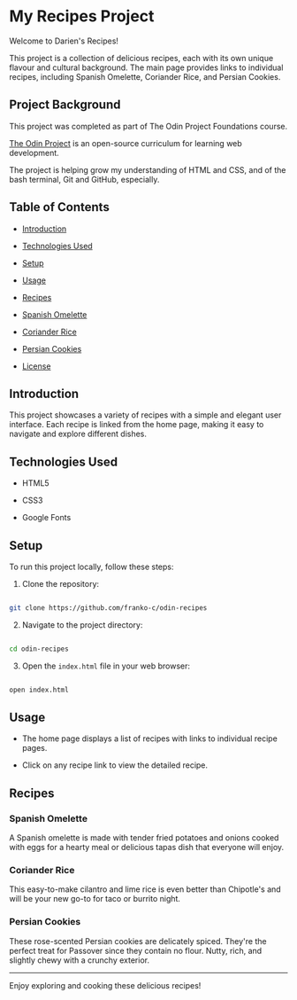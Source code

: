 # My Recipes Project

  

Welcome to Darien's Recipes! 

This project is a collection of delicious recipes, each with its own unique flavour and cultural background. The main page provides links to individual recipes, including Spanish Omelette, Coriander Rice, and Persian Cookies.

## Project Background

  

This project was completed as part of The Odin Project Foundations course. 

[The Odin Project](https://www.theodinproject.com/) is an open-source curriculum for learning web development. 

The project is helping grow my understanding of HTML and CSS, and of the bash terminal, Git and GitHub, especially.

  

## Table of Contents

  

- [Introduction](#introduction)

- [Technologies Used](#technologies-used)

- [Setup](#setup)

- [Usage](#usage)

- [Recipes](#recipes)

- [Spanish Omelette](#spanish-omelette)

- [Coriander Rice](#coriander-rice)

- [Persian Cookies](#persian-cookies)

- [License](#license)

  

## Introduction

This project showcases a variety of recipes with a simple and elegant user interface. Each recipe is linked from the home page, making it easy to navigate and explore different dishes.

 
## Technologies Used


- HTML5

- CSS3

- Google Fonts

  

## Setup

  

To run this project locally, follow these steps:

  

1. Clone the repository:

```sh

git clone https://github.com/franko-c/odin-recipes

```

2. Navigate to the project directory:

```sh

cd odin-recipes

```

3. Open the `index.html` file in your web browser:

```sh

open index.html

```

  

## Usage

  

- The home page displays a list of recipes with links to individual recipe pages.

- Click on any recipe link to view the detailed recipe.

  

## Recipes

  

### Spanish Omelette

  

A Spanish omelette is made with tender fried potatoes and onions cooked with eggs for a hearty meal or delicious tapas dish that everyone will enjoy.

  

### Coriander Rice

  

This easy-to-make cilantro and lime rice is even better than Chipotle's and will be your new go-to for taco or burrito night.

  

### Persian Cookies

  

These rose-scented Persian cookies are delicately spiced. They're the perfect treat for Passover since they contain no flour. Nutty, rich, and slightly chewy with a crunchy exterior.
  

---

  

Enjoy exploring and cooking these delicious recipes!